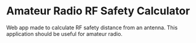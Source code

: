 # Amateur Radio RF Safety Calculator

Web app made to calculate RF safety distance from an antenna. This application should be useful for amateur radio.
